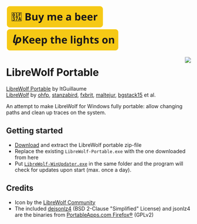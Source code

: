 <a href="https://buymeacoff.ee/ltGuillaume"><img title="Donate using Buy Me a Coffee" src="https://raw.githubusercontent.com/ltGuillaume/Resources/master/buybeer.svg"></a> <a href="https://liberapay.com/ltGuillaume/donate"><img title="Donate using Liberapay" src="https://raw.githubusercontent.com/ltGuillaume/Resources/master/liberapay.svg"></a>

<img src="https://raw.githubusercontent.com/ltGuillaume/LibreWolf-Portable/master/LibreWolf-Portable.ico" align="right"/>

# LibreWolf Portable

[LibreWolf Portable](https://github.com/ltGuillaume/LibreWolf-Portable) by ltGuillaume  
[LibreWolf](https://librewolf.net) by [ohfp](https://gitlab.com/ohfp), [stanzabird](https://stanzabird.nl), [fxbrit](https://gitlab.com/fxbrit), [maltejur](https://gitlab.com/maltejur), [bgstack15](https://bgstack15.wordpress.com) et al.

An attempt to make LibreWolf for Windows fully portable: allow changing paths and clean up traces on the system.

## Getting started
- [Download](https://gitlab.com/librewolf-community/browser/windows/-/releases) and extract the LibreWolf portable zip-file
- Replace the existing `LibreWolf-Portable.exe` with the one downloaded from here
- Put [`LibreWolf-WinUpdater.exe`](https://github.com/ltGuillaume/LibreWolf-WinUpdater) in the same folder and the program will check for updates upon start (max. once a day).

## Credits
* Icon by the [LibreWolf Community](https://gitlab.com/librewolf-community/branding/-/tree/master/icon)
* The included [dejsonlz4](https://github.com/avih/dejsonlz4/) (BSD 2-Clause "Simplified" License) and jsonlz4 are the binaries from [PortableApps.com Firefox®](https://portableapps.com/apps/internet/firefox_portable) (GPLv2)

